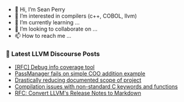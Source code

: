- 👋 Hi, I’m Sean Perry
- 👀 I’m interested in compilers (c++, COBOL, llvm)
- 🌱 I’m currently learning ...
- 💞️ I’m looking to collaborate on ...
- 📫 How to reach me ...

<!---
s66perry/s66perry is a ✨ special ✨ repository because its `README.md` (this file) appears on your GitHub profile.
You can click the Preview link to take a look at your changes.
--->
### 📕 Latest LLVM Discourse Posts

<!-- DISCOURSE-LLVM:START -->
- [[RFC] Debug info coverage tool](https://discourse.llvm.org/t/rfc-debug-info-coverage-tool/81142#post_17)
- [PassManager fails on simple COO addition example](https://discourse.llvm.org/t/passmanager-fails-on-simple-coo-addition-example/81247#post_3)
- [Drastically reducing documented scope of project](https://discourse.llvm.org/t/drastically-reducing-documented-scope-of-project/80484#post_11)
- [Compilation issues with non-standard C keywords and functions](https://discourse.llvm.org/t/compilation-issues-with-non-standard-c-keywords-and-functions/81309#post_2)
- [RFC: Convert LLVM&#39;s Release Notes to Markdown](https://discourse.llvm.org/t/rfc-convert-llvms-release-notes-to-markdown/81307#post_3)
<!-- DISCOURSE-LLVM:END -->
